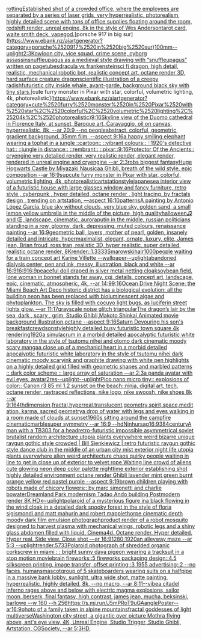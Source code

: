 [rotting](https://www.ebank.nz/aiartgenerator?category=rotting)[Established shot of a crowded office, where the employees are separated by a series of laser grids, very hyperrealistic, photorealism, highly detailed scene with tons of office supplies floating around the room, redshift render, unreal engine, 8k in the style of Wes Anderson](https://www.ebank.nz/aiartgenerator?category=Established%2520shot%2520of%2520a%2520crowded%2520office%2C%2520where%2520the%2520employees%2520are%2520separated%2520by%2520a%2520series%2520of%2520laser%2520grids%2C%2520very%2520hyperrealistic%2C%2520photorealism%2C%2520highly%2520detailed%2520scene%2520with%2520tons%2520of%2520office%2520supplies%2520floating%2520around%2520the%2520room%2C%2520redshift%2520render%2C%2520unreal%2520engine%2C%25208k%2520in%2520the%2520style%2520of%2520Wes%2520Anderson)[tarot card, waite smith deck. vapegod.](https://www.ebank.nz/aiartgenerator?category=tarot%2520card%2C%2520waite%2520smith%2520deck.%2520vapegod.)[porsche 917 in big sur](https://www.ebank.nz/aiartgenerator?category=porsche%2520917%2520in%2520big%2520sur)[100mm](https://www.ebank.nz/aiartgenerator?category=100mm)[--uplight](https://www.ebank.nz/aiartgenerator?category=--uplight)[2:3](https://www.ebank.nz/aiartgenerator?category=2%3A3)[Kowloon city, vice squad, crime scene, cyborg assassin](https://www.ebank.nz/aiartgenerator?category=Kowloon%2520city%2C%2520vice%2520squad%2C%2520crime%2520scene%2C%2520cyborg%2520assassin)[snuffleupagus as a medieval style drawing with “snuffleupagus” written on page](https://www.ebank.nz/aiartgenerator?category=snuffleupagus%2520as%2520a%2520medieval%2520style%2520drawing%2520with%2520%E2%80%9Csnuffleupagus%E2%80%9D%2520written%2520on%2520page)[tubes](https://www.ebank.nz/aiartgenerator?category=tubes)[dracula vs frankenstein](https://www.ebank.nz/aiartgenerator?category=dracula%2520vs%2520frankenstein)[sci fi dragon, high detail, realistic, mechanical robotic bot, realistic concept art, octane render 3D, hard surface   creature dragon](https://www.ebank.nz/aiartgenerator?category=sci%2520fi%2520dragon%2C%2520high%2520detail%2C%2520realistic%2C%2520mechanical%2520robotic%2520bot%2C%2520realistic%2520concept%2520art%2C%2520octane%2520render%25203D%2C%2520hard%2520surface%2520%2520%2520creature%2520dragon)[scientific illustration of a creepy radish](https://www.ebank.nz/aiartgenerator?category=scientific%2520illustration%2520of%2520a%2520creepy%2520radish)[futuristic city inside whale, avant-garde, background black sky with tiny stars.](https://www.ebank.nz/aiartgenerator?category=futuristic%2520city%2520inside%2520whale%2C%2520avant-garde%2C%2520background%2520black%2520sky%2520with%2520tiny%2520stars.)[cute furry monster in Pixar with star, colorful, volumetric lighting, 4k, photorealistic](https://www.ebank.nz/aiartgenerator?category=cute%2520furry%2520monster%2520in%2520Pixar%2520with%2520star%2C%2520colorful%2C%2520volumetric%2520lighting%2C%25204k%2C%2520photorealistic)[9:16](https://www.ebank.nz/aiartgenerator?category=9%3A16)[Skyline view of the Duomo cathedral in Florence Italy, at sunset, Baroque art, Caravaggio, oil on canvas, hyperrealistic, 8k, --ar 20:9 --no people](https://www.ebank.nz/aiartgenerator?category=Skyline%2520view%2520of%2520the%2520Duomo%2520cathedral%2520in%2520Florence%2520Italy%2C%2520at%2520sunset%2C%2520Baroque%2520art%2C%2520Caravaggio%2C%2520oil%2520on%2520canvas%2C%2520hyperrealistic%2C%25208k%2C%2520--ar%252020%3A9%2520--no%2520people)[abstract, colorful, geometric, gradient background, 35mm film, --aspect 9:16](https://www.ebank.nz/aiartgenerator?category=abstract%2C%2520colorful%2C%2520geometric%2C%2520gradient%2520background%2C%252035mm%2520film%2C%2520--aspect%25209%3A16)[a happy smiling elephant wearing a tophat in a jungle ::cartoon:: ::vibrant colours:: ::1920's detective hat:: ::jungle in distance:: ::rembrant:: ::pixar::](https://www.ebank.nz/aiartgenerator?category=a%2520happy%2520smiling%2520elephant%2520wearing%2520a%2520tophat%2520in%2520a%2520jungle%2520%3A%3Acartoon%3A%3A%2520%3A%3Avibrant%2520colours%3A%3A%2520%3A%3A1920%27s%2520detective%2520hat%3A%3A%2520%3A%3Ajungle%2520in%2520distance%3A%3A%2520%3A%3Arembrant%3A%3A%2520%3A%3Apixar%3A%3A)[9:16](https://www.ebank.nz/aiartgenerator?category=9%3A16)[Protector Of the Ancients:: cryengine very detailed render, very realistic render, elegant render, rendered in unreal engine and cryengine --ar 2:3](https://www.ebank.nz/aiartgenerator?category=Protector%2520Of%2520the%2520Ancients%3A%3A%2520cryengine%2520very%2520detailed%2520render%2C%2520very%2520realistic%2520render%2C%2520elegant%2520render%2C%2520rendered%2520in%2520unreal%2520engine%2520and%2520cryengine%2520--ar%25202%3A3)[robs biggest fantasy](https://www.ebank.nz/aiartgenerator?category=robs%2520biggest%2520fantasy)[Huge Hogwarts Castle by Miyazaki Nausicaa Ghibli, breath of the wild style, epic composition --ar 16:9](https://www.ebank.nz/aiartgenerator?category=Huge%2520Hogwarts%2520Castle%2520by%2520Miyazaki%2520Nausicaa%2520Ghibli%2C%2520breath%2520of%2520the%2520wild%2520style%2C%2520epic%2520composition%2520--ar%252016%3A9)[sup](https://www.ebank.nz/aiartgenerator?category=sup)[cute furry monster in Pixar with star, colorful, volumetric lighting, 4k, photorealistic](https://www.ebank.nz/aiartgenerator?category=cute%2520furry%2520monster%2520in%2520Pixar%2520with%2520star%2C%2520colorful%2C%2520volumetric%2520lighting%2C%25204k%2C%2520photorealistic)[artstation](https://www.ebank.nz/aiartgenerator?category=artstation)[style](https://www.ebank.nz/aiartgenerator?category=style)[japanese](https://www.ebank.nz/aiartgenerator?category=japanese)[a interior view of a futuristic house with large glasses window and fancy furniture, retro style , cyberpunk , hyper detailed, octane render , light tracing, by fractals design , trending on artstation, —aspect 16:10](https://www.ebank.nz/aiartgenerator?category=a%2520interior%2520view%2520of%2520a%2520futuristic%2520house%2520with%2520large%2520glasses%2520window%2520and%2520fancy%2520furniture%2C%2520retro%2520style%2520%2C%2520cyberpunk%2520%2C%2520hyper%2520detailed%2C%2520octane%2520render%2520%2C%2520light%2520tracing%2C%2520by%2520fractals%2520design%2520%2C%2520trending%2520on%2520artstation%2C%2520%E2%80%94aspect%252016%3A10)[patterns](https://www.ebank.nz/aiartgenerator?category=patterns)[A painting by Antonio López García, blue sky without clouds, very blue sky, golden sand, a small lemon yellow umbrella in the middle of the picture, high quality](https://www.ebank.nz/aiartgenerator?category=A%2520painting%2520by%2520Antonio%2520L%C3%B3pez%2520Garc%C3%ADa%2C%2520blue%2520sky%2520without%2520clouds%2C%2520very%2520blue%2520sky%2C%2520golden%2520sand%2C%2520a%2520small%2520lemon%2520yellow%2520umbrella%2520in%2520the%2520middle%2520of%2520the%2520picture%2C%2520high%2520quality)[halloween](https://www.ebank.nz/aiartgenerator?category=halloween)[♫ and Œ, landscape, cinematic, aurora](https://www.ebank.nz/aiartgenerator?category=%E2%99%AB%2520and%2520%C5%92%2C%2520landscape%2C%2520cinematic%2C%2520aurora)[putin in the middle, russian politicians standing in a row, gloomy,  dark, depressing, muted colours, renaissance painting --ar 16:9](https://www.ebank.nz/aiartgenerator?category=putin%2520in%2520the%2520middle%2C%2520russian%2520politicians%2520standing%2520in%2520a%2520row%2C%2520gloomy%2C%2520%2520dark%2C%2520depressing%2C%2520muted%2520colours%2C%2520renaissance%2520painting%2520--ar%252016%3A9)[geometric ball, layers, mother of pearl, golden, insanely detailed and intricate, hypermaximalist, elegant, ornate, luxury, elite, James jean, Brian froud, ross tran, realistic 3D, hyper realistic, super detailed, realistic octane render, 8K](https://www.ebank.nz/aiartgenerator?category=geometric%2520ball%2C%2520layers%2C%2520mother%2520of%2520pearl%2C%2520golden%2C%2520insanely%2520detailed%2520and%2520intricate%2C%2520hypermaximalist%2C%2520elegant%2C%2520ornate%2C%2520luxury%2C%2520elite%2C%2520James%2520jean%2C%2520Brian%2520froud%2C%2520ross%2520tran%2C%2520realistic%25203D%2C%2520hyper%2520realistic%2C%2520super%2520detailed%2C%2520realistic%2520octane%2520render%2C%25208K)[render::1.3333](https://www.ebank.nz/aiartgenerator?category=render%3A%3A1.3333)[Smarowski](https://www.ebank.nz/aiartgenerator?category=Smarowski)[hair](https://www.ebank.nz/aiartgenerator?category=hair)[1000](https://www.ebank.nz/aiartgenerator?category=1000)[people waiting for a train concept art Karine Villette --wallpaper](https://www.ebank.nz/aiartgenerator?category=people%2520waiting%2520for%2520a%2520train%2520concept%2520art%2520Karine%2520Villette%2520--wallpaper)[--uplight](https://www.ebank.nz/aiartgenerator?category=--uplight)[abandoned dialysis center, pen and ink, messy, illustration, black and white --ar 16:9](https://www.ebank.nz/aiartgenerator?category=abandoned%2520dialysis%2520center%2C%2520pen%2520and%2520ink%2C%2520messy%2C%2520illustration%2C%2520black%2520and%2520white%2520--ar%252016%3A9)[16:9](https://www.ebank.nz/aiartgenerator?category=16%3A9)[16:9](https://www.ebank.nz/aiartgenerator?category=16%3A9)[peaceful doll draped in silver metal netting cloak](https://www.ebank.nz/aiartgenerator?category=peaceful%2520doll%2520draped%2520in%2520silver%2520metal%2520netting%2520cloak)[soybean field, lone woman in bonnet stands far away, cgi, details, concept art, landscape, epic, cinematic, atmospheric, 4k, --ar 14:9](https://www.ebank.nz/aiartgenerator?category=soybean%2520field%2C%2520lone%2520woman%2520in%2520bonnet%2520stands%2520far%2520away%2C%2520cgi%2C%2520details%2C%2520concept%2520art%2C%2520landscape%2C%2520epic%2C%2520cinematic%2C%2520atmospheric%2C%25204k%2C%2520--ar%252014%3A9)[9:16](https://www.ebank.nz/aiartgenerator?category=9%3A16)[Ocean Drive Night Scene: the Miami Beach Art Deco historic district has a biological evolution: all the building neon has been replaced with bioluminescent algae and phytoplankton. The sky is filled with cocuyo light bugs, as luciferin street lights glow. —ar 11:17](https://www.ebank.nz/aiartgenerator?category=Ocean%2520Drive%2520Night%2520Scene%3A%2520the%2520Miami%2520Beach%2520Art%2520Deco%2520historic%2520district%2520has%2520a%2520biological%2520evolution%3A%2520all%2520the%2520building%2520neon%2520has%2520been%2520replaced%2520with%2520bioluminescent%2520algae%2520and%2520phytoplankton.%2520The%2520sky%2520is%2520filled%2520with%2520cocuyo%2520light%2520bugs%2C%2520as%2520luciferin%2520street%2520lights%2520glow.%2520%E2%80%94ar%252011%3A17)[grayscale noise glitch triangular](https://www.ebank.nz/aiartgenerator?category=grayscale%2520noise%2520glitch%2520triangular)[The dragon’s lair by the sea, dark , scary , grim, Studio Ghibli,Makoto Shinkai,Animated movie background illustration,octane --aspect 9:16](https://www.ebank.nz/aiartgenerator?category=The%2520dragon%E2%80%99s%2520lair%2520by%2520the%2520sea%2C%2520dark%2520%2C%2520scary%2520%2C%2520grim%2C%2520Studio%2520Ghibli%2CMakoto%2520Shinkai%2CAnimated%2520movie%2520background%2520illustration%2Coctane%2520--aspect%25209%3A16)[Saturn Devouring his son's breakfast](https://www.ebank.nz/aiartgenerator?category=Saturn%2520Devouring%2520his%2520son%27s%2520breakfast)[crewdson](https://www.ebank.nz/aiartgenerator?category=crewdson)[style](https://www.ebank.nz/aiartgenerator?category=style)[highly detailed busy futuristic town square 4k rendering](https://www.ebank.nz/aiartgenerator?category=highly%2520detailed%2520busy%2520futuristic%2520town%2520square%25204k%2520rendering)[1920](https://www.ebank.nz/aiartgenerator?category=1920)[a simulacrum in a morbid detailed apocalyptic futuristic white laboratory in the style of tsutomu nihei and otomo dark cinematic moody scary manga](https://www.ebank.nz/aiartgenerator?category=a%2520simulacrum%2520in%2520a%2520morbid%2520detailed%2520apocalyptic%2520futuristic%2520white%2520laboratory%2520in%2520the%2520style%2520of%2520tsutomu%2520nihei%2520and%2520otomo%2520dark%2520cinematic%2520moody%2520scary%2520manga)[a close up of a mechanicl heart in a morbid detailed apocalyptic futuristic white laboratory in the style of tsutomu nihei dark cinematic moody scary](https://www.ebank.nz/aiartgenerator?category=a%2520close%2520up%2520of%2520a%2520mechanicl%2520heart%2520in%2520a%2520morbid%2520detailed%2520apocalyptic%2520futuristic%2520white%2520laboratory%2520in%2520the%2520style%2520of%2520tsutomu%2520nihei%2520dark%2520cinematic%2520moody%2520scary)[ink and graphite drawing with white pen highlights on a highly detailed grid filled with geometric shapes and marbled patterns :: dark color scheme :: large array of saturation —ar 2:3](https://www.ebank.nz/aiartgenerator?category=ink%2520and%2520graphite%2520drawing%2520with%2520white%2520pen%2520highlights%2520on%2520a%2520highly%2520detailed%2520grid%2520filled%2520with%2520geometric%2520shapes%2520and%2520marbled%2520patterns%2520%3A%3A%2520dark%2520color%2520scheme%2520%3A%3A%2520large%2520array%2520of%2520saturation%2520%E2%80%94ar%25202%3A3)[a panda avatar with evil eyes, avatar](https://www.ebank.nz/aiartgenerator?category=a%2520panda%2520avatar%2520with%2520evil%2520eyes%2C%2520avatar)[2](https://www.ebank.nz/aiartgenerator?category=2)[res](https://www.ebank.nz/aiartgenerator?category=res)[--uplight](https://www.ebank.nz/aiartgenerator?category=--uplight)[--uplight](https://www.ebank.nz/aiartgenerator?category=--uplight)[Pico nano micro tiny:: explosions of color:: Canon r3 85 ml 1.2 sunset on the beach::](https://www.ebank.nz/aiartgenerator?category=Pico%2520nano%2520micro%2520tiny%3A%3A%2520explosions%2520of%2520color%3A%3A%2520Canon%2520r3%252085%2520ml%25201.2%2520sunset%2520on%2520the%2520beach%3A%3A)[ninja, digital art, tech, octane render, raytraced reflections, nike logo, nike swoosh, nike shoes 8k --ar 9:16](https://www.ebank.nz/aiartgenerator?category=ninja%2C%2520digital%2520art%2C%2520tech%2C%2520octane%2520render%2C%2520raytraced%2520reflections%2C%2520nike%2520logo%2C%2520nike%2520swoosh%2C%2520nike%2520shoes%25208k%2520--ar%25209%3A16)[4thdimension,fractal,hyperreal,translucent,geometry,spirit,space,meditation, karma, sacred geometry](https://www.ebank.nz/aiartgenerator?category=4thdimension%2Cfractal%2Chyperreal%2Ctranslucent%2Cgeometry%2Cspirit%2Cspace%2Cmeditation%2C%2520karma%2C%2520sacred%2520geometry)[a drop of water with legs and eyes walking in a room made of clouds at sunset](https://www.ebank.nz/aiartgenerator?category=a%2520drop%2520of%2520water%2520with%2520legs%2520and%2520eyes%2520walking%2520in%2520a%2520room%2520made%2520of%2520clouds%2520at%2520sunset)[1960s sitting around the campfire cinematic](https://www.ebank.nz/aiartgenerator?category=1960s%2520sitting%2520around%2520the%2520campfire%2520cinematic)[marble](https://www.ebank.nz/aiartgenerator?category=marble)[super symmetry --ar 16:9 --hd](https://www.ebank.nz/aiartgenerator?category=super%2520symmetry%2520--ar%252016%3A9%2520--hd)[Ninhursag](https://www.ebank.nz/aiartgenerator?category=Ninhursag)[16:9](https://www.ebank.nz/aiartgenerator?category=16%3A9)[384](https://www.ebank.nz/aiartgenerator?category=384)[century](https://www.ebank.nz/aiartgenerator?category=century)[A man with a TB303 for a head](https://www.ebank.nz/aiartgenerator?category=A%2520man%2520with%2520a%2520TB303%2520for%2520a%2520head)[retro-futuristic impossible asymmetrical soviet brutalist random architecture utopia plants everywhere weird bizarre unique raygun gothic style crowded | Bill Sienkiewicz | retro futuristic raygun gothic style dance club in the middle of an urban city mist exterior night life utopia plants everywhere alien weird architecture chaos quirky people waiting in line to get in close up of exterior to velvet rope Waiting line crowd of aliens cute glowing neon deep color palette nighttime exterior establishing shot highly detailed environment octane render Ghibli lavender mint green burnt orange yellow red pastel purple --aspect 9:19](https://www.ebank.nz/aiartgenerator?category=retro-futuristic%2520impossible%2520asymmetrical%2520soviet%2520brutalist%2520random%2520architecture%2520utopia%2520plants%2520everywhere%2520weird%2520bizarre%2520unique%2520raygun%2520gothic%2520style%2520crowded%2520%7C%2520Bill%2520Sienkiewicz%2520%7C%2520retro%2520futuristic%2520raygun%2520gothic%2520style%2520dance%2520club%2520in%2520the%2520middle%2520of%2520an%2520urban%2520city%2520mist%2520exterior%2520night%2520life%2520utopia%2520plants%2520everywhere%2520alien%2520weird%2520architecture%2520chaos%2520quirky%2520people%2520waiting%2520in%2520line%2520to%2520get%2520in%2520close%2520up%2520of%2520exterior%2520to%2520velvet%2520rope%2520Waiting%2520line%2520crowd%2520of%2520aliens%2520cute%2520glowing%2520neon%2520deep%2520color%2520palette%2520nighttime%2520exterior%2520establishing%2520shot%2520highly%2520detailed%2520environment%2520octane%2520render%2520Ghibli%2520lavender%2520mint%2520green%2520burnt%2520orange%2520yellow%2520red%2520pastel%2520purple%2520--aspect%25209%3A19)[brown children playing with robots made of chicory flowers:: by marc simonetti and charlie bowater](https://www.ebank.nz/aiartgenerator?category=brown%2520children%2520playing%2520with%2520robots%2520made%2520of%2520chicory%2520flowers%3A%3A%2520by%2520marc%2520simonetti%2520and%2520charlie%2520bowater)[Dreamland Park modernism Tadao Ando building Postmodern render 8K HD](https://www.ebank.nz/aiartgenerator?category=Dreamland%2520Park%2520modernism%2520Tadao%2520Ando%2520building%2520Postmodern%2520render%25208K%2520HD)[<--uplight](https://www.ebank.nz/aiartgenerator?category=%3C--uplight)[polaroid of a mysterious figure ina black flowing in the wind cloak in a detailed dark spooky forest in the style of floria sigismondi and matt mahurin and robert mapplethorpe cinematic depth moody dark film emulsion photograph](https://www.ebank.nz/aiartgenerator?category=polaroid%2520of%2520a%2520mysterious%2520figure%2520ina%2520black%2520flowing%2520in%2520the%2520wind%2520cloak%2520in%2520a%2520detailed%2520dark%2520spooky%2520forest%2520in%2520the%2520style%2520of%2520floria%2520sigismondi%2520and%2520matt%2520mahurin%2520and%2520robert%2520mapplethorpe%2520cinematic%2520depth%2520moody%2520dark%2520film%2520emulsion%2520photograph)[product render of a robot mosquito designed to harvest plasma with mechanical wings, robotic legs and a shiny glass abdomen filled with liquid. Cinema4d. Octane render. Hyper detailed. Hyper real. Side view. Close shot —ar 16:9](https://www.ebank.nz/aiartgenerator?category=product%2520render%2520of%2520a%2520robot%2520mosquito%2520designed%2520to%2520harvest%2520plasma%2520with%2520mechanical%2520wings%2C%2520robotic%2520legs%2520and%2520a%2520shiny%2520glass%2520abdomen%2520filled%2520with%2520liquid.%2520Cinema4d.%2520Octane%2520render.%2520Hyper%2520detailed.%2520Hyper%2520real.%2520Side%2520view.%2520Close%2520shot%2520%E2%80%94ar%252016%3A9)[1280:1920](https://www.ebank.nz/aiartgenerator?category=1280%3A1920)[an alleyway maze --ar 5:3 --uplight](https://www.ebank.nz/aiartgenerator?category=an%2520alleyway%2520maze%2520--ar%25205%3A3%2520--uplight)[render](https://www.ebank.nz/aiartgenerator?category=render)[.5](https://www.ebank.nz/aiartgenerator?category=.5)[733](https://www.ebank.nz/aiartgenerator?category=733)[Polaroid photograph of shredded organic corkscrew in miami : : bright sunny day](https://www.ebank.nz/aiartgenerator?category=Polaroid%2520photograph%2520of%2520shredded%2520organic%2520corkscrew%2520in%2520miami%2520%3A%2520%3A%2520bright%2520sunny%2520day)[a pigeon wearing a tracksuit in a stop motion movie](https://www.ebank.nz/aiartgenerator?category=a%2520pigeon%2520wearing%2520a%2520tracksuit%2520in%2520a%2520stop%2520motion%2520movie)[brain fireworks::5 fireworks packaging design::4.5 silkscreen printing, image transfer, offset printing::3 1955 advertising::2 --no faces, humans](https://www.ebank.nz/aiartgenerator?category=brain%2520fireworks%3A%3A5%2520fireworks%2520packaging%2520design%3A%3A4.5%2520silkscreen%2520printing%2C%2520image%2520transfer%2C%2520offset%2520printing%3A%3A3%25201955%2520advertising%3A%3A2%2520--no%2520faces%2C%2520humans)[mascot](https://www.ebank.nz/aiartgenerator?category=mascot)[group of 5 skateboarders wearing suits on a halfpipe in a massive bank lobby, sunlight, ultra wide shot, matte painting, hyperrealistic, highly detailed, 8k, --no macro, --ar 8:11](https://www.ebank.nz/aiartgenerator?category=group%2520of%25205%2520skateboarders%2520wearing%2520suits%2520on%2520a%2520halfpipe%2520in%2520a%2520massive%2520bank%2520lobby%2C%2520sunlight%2C%2520ultra%2520wide%2520shot%2C%2520matte%2520painting%2C%2520hyperrealistic%2C%2520highly%2520detailed%2C%25208k%2C%2520--no%2520macro%2C%2520--ar%25208%3A11)[--vibe](https://www.ebank.nz/aiartgenerator?category=--vibe)[a citadel inferno rages above and below with electric magma explosions, sailor moon, berserk, final fantasy, high contrast, james jean, mucha, beksinski, barlowe --w 160 --h 256](https://www.ebank.nz/aiartgenerator?category=a%2520citadel%2520inferno%2520rages%2520above%2520and%2520below%2520with%2520electric%2520magma%2520explosions%2C%2520sailor%2520moon%2C%2520berserk%2C%2520final%2520fantasy%2C%2520high%2520contrast%2C%2520james%2520jean%2C%2520mucha%2C%2520beksinski%2C%2520barlowe%2520--w%2520160%2520--h%2520256)[<https://s.mj.run/J5mPRoT9uGA>](https://www.ebank.nz/aiartgenerator?category=%3Chttps%3A//s.mj.run/J5mPRoT9uGA%3E)[angle](https://www.ebank.nz/aiartgenerator?category=angle)[Poster--ar16:9](https://www.ebank.nz/aiartgenerator?category=Poster--ar16%3A9)[photo of a family taken in alpine mountains](https://www.ebank.nz/aiartgenerator?category=photo%2520of%2520a%2520family%2520taken%2520in%2520alpine%2520mountains)[fractal goddesses of light multiverse](https://www.ebank.nz/aiartgenerator?category=fractal%2520goddesses%2520of%2520light%2520multiverse)[Washington city street, a gigantic over picture Mothra flying above, ant's eye view, 4K, Unreal Engine, Studio Trigger, Studio Ghibli, Artstation, CGSociety, --ar 5:3](https://www.ebank.nz/aiartgenerator?category=Washington%2520city%2520street%2C%2520a%2520gigantic%2520over%2520picture%2520Mothra%2520flying%2520above%2C%2520ant%27s%2520eye%2520view%2C%25204K%2C%2520Unreal%2520Engine%2C%2520Studio%2520Trigger%2C%2520Studio%2520Ghibli%2C%2520Artstation%2C%2520CGSociety%2C%2520--ar%25205%3A3)[HD,](https://www.ebank.nz/aiartgenerator?category=HD%2C)